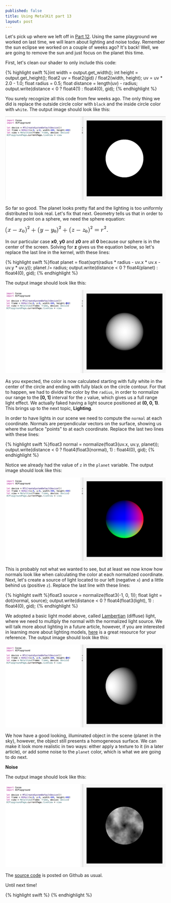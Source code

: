 ```yaml
---
published: false
title: Using MetalKit part 13
layout: post
---
```

Let's pick up where we left off in [Part 12](http://mhorga.org/2016/05/18/using-metalkit-part-12.html). Using the same playground we worked on last time, we will learn about lighting and noise today. Remember the sun eclipse we worked on a couple of weeks ago? It's back! Well, we are going to remove the sun and just focus on the planet this time.

First, let's clean our shader to only include this code:

{% highlight swift %}int width = output.get_width();
int height = output.get_height();
float2 uv = float2(gid) / float2(width, height);
uv = uv * 2.0 - 1.0;
float radius = 0.5;
float distance = length(uv) - radius;
output.write(distance < 0 ? float4(1) : float4(0), gid);
{% endhighlight %}

You surely recognize all this code from few weeks ago. The only thing we did is replace the outside circle color with `black` and the inside circle color with `white`. The output image should look like this:

![alt text](https://github.com/MetalKit/images/raw/master/chapter13_0.png "0")

So far so good. The planet looks pretty flat and the lighting is too uniformly distributed to look real. Let's fix that next. Geometry tells us that in order to find any point on a sphere, we need the sphere equation:

![alt text](https://github.com/MetalKit/images/raw/master/chapter13_2.png "2")

In our particular case __x0__, __y0__ and __z0__ are all __0__ because our sphere is in the center of the screen. Solving for __z__ gives us the equation below, so let's replace the last line in the kernel, with these lines:

{% highlight swift %}float planet = float(sqrt(radius * radius - uv.x * uv.x - uv.y * uv.y));
planet /= radius;
output.write(distance < 0 ? float4(planet) : float4(0), gid);
{% endhighlight %}

The output image should look like this:

![alt text](https://github.com/MetalKit/images/raw/master/chapter13_1.png "1")

As you expected, the color is now calculated starting with fully white in the center of the circle and ending  with fully black on the circle contour. For that to happen, we had to divide the color by the `radius`, in order to normalize our range to the __[0, 1]__ interval for the `z` value, which gives us a full range light effect. We actually faked having a light source positioned at __(0, 0, 1)__. This brings up to the next topic, __Lighting__.

In order to have lights in our scene we need to compute the `normal` at each coordinate. Normals are perpendicular vectors on the surface, showing us where the surface "points" to at each coordinate. Replace the last two lines with these lines:

{% highlight swift %}float3 normal = normalize(float3(uv.x, uv.y, planet));
output.write(distance < 0 ? float4(float3(normal), 1) : float4(0), gid);
{% endhighlight %}

Notice we already had the value of `z` in the `planet` variable. The output image should look like this:

![alt text](https://github.com/MetalKit/images/raw/master/chapter13_5.png "5")

This is probably not what we wanted to see, but at least we now know how normals look like when calculating the color at each normalized coordinate. Next, let's create a source of light located to our left (negative `x`) and a little behind us (positive `z`). Replace the last line with these lines:

{% highlight swift %}float3 source = normalize(float3(-1, 0, 1));
float light = dot(normal, source);
output.write(distance < 0 ? float4(float3(light), 1) : float4(0), gid); 
{% endhighlight %}

We adopted a basic light model above, called [Lambertian](https://en.wikipedia.org/wiki/Lambertian_reflectance) (diffuse) light, where we need to multiply the normal with the normalized light source. We will talk more about lighting in a future article, however, if you are interested in learning more about lighting models, [here](https://www.evl.uic.edu/aej/488/lecture12.html) is a great resource for your reference. The output image should look like this:

![alt text](https://github.com/MetalKit/images/raw/master/chapter13_3.png "3")

We how have a good looking, illuminated object in the scene (planet in the sky), however, the object still presents a homogeneous surface. We can make it look more realistic in two ways: either apply a texture to it (in a later article), or add some noise to the `planet` color, which is what we are going to do next.

__Noise__


The output image should look like this:

![alt text](https://github.com/MetalKit/images/raw/master/chapter13_4.png "4")

The [source code](https://github.com/MetalKit/metal) is posted on Github as usual.

Until next time!

{% highlight swift %}
{% endhighlight %}